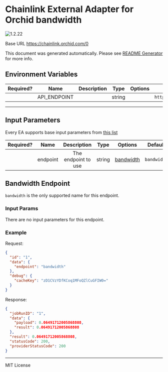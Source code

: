 # Chainlink External Adapter for Orchid bandwidth

![1.2.22](https://img.shields.io/github/package-json/v/smartcontractkit/external-adapters-js?filename=packages/sources/orchid-bandwidth/package.json)

Base URL https://chainlink.orchid.com/0

This document was generated automatically. Please see [README Generator](../../scripts#readme-generator) for more info.

## Environment Variables

| Required? |     Name     | Description |  Type  | Options |             Default              |
| :-------: | :----------: | :---------: | :----: | :-----: | :------------------------------: |
|           | API_ENDPOINT |             | string |         | `https://chainlink.orchid.com/0` |

---

## Input Parameters

Every EA supports base input parameters from [this list](../../core/bootstrap#base-input-parameters)

| Required? |   Name   |     Description     |  Type  |             Options              |   Default   |
| :-------: | :------: | :-----------------: | :----: | :------------------------------: | :---------: |
|           | endpoint | The endpoint to use | string | [bandwidth](#bandwidth-endpoint) | `bandwidth` |

## Bandwidth Endpoint

`bandwidth` is the only supported name for this endpoint.

### Input Params

There are no input parameters for this endpoint.

### Example

Request:

```json
{
  "id": "1",
  "data": {
    "endpoint": "bandwidth"
  },
  "debug": {
    "cacheKey": "zD1CVzYDfKCoq1MFoQZlCuGFIW0="
  }
}
```

Response:

```json
{
  "jobRunID": "1",
  "data": {
    "payload": 0.06491712005868808,
    "result": 0.06491712005868808
  },
  "result": 0.06491712005868808,
  "statusCode": 200,
  "providerStatusCode": 200
}
```

---

MIT License
